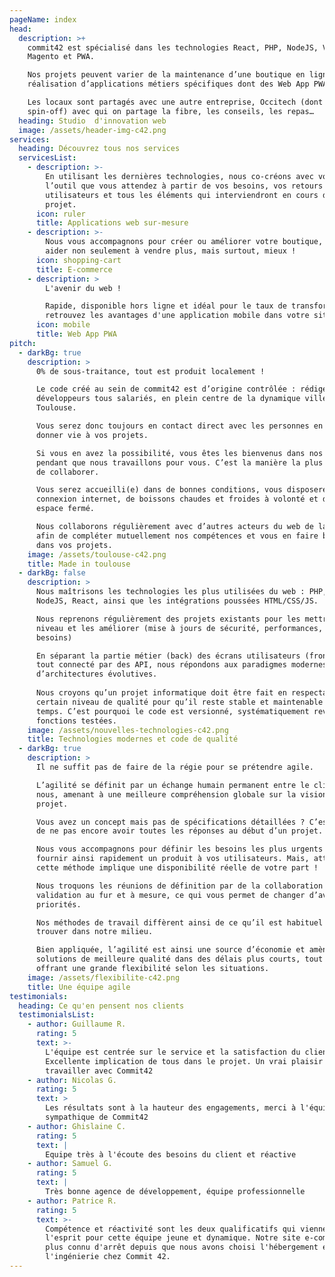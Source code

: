 ```yaml
---
pageName: index
head:
  description: >+
    commit42 est spécialisé dans les technologies React, PHP, NodeJS, Vuejs,
    Magento et PWA.

    Nos projets peuvent varier de la maintenance d’une boutique en ligne à la
    réalisation d’applications métiers spécifiques dont des Web App PWA.

    Les locaux sont partagés avec une autre entreprise, Occitech (dont on est la
    spin-off) avec qui on partage la fibre, les conseils, les repas…
  heading: Studio  d'innovation web
  image: /assets/header-img-c42.png
services:
  heading: Découvrez tous nos services
  servicesList:
    - description: >-
        En utilisant les dernières technologies, nous co-créons avec vous
        l’outil que vous attendez à partir de vos besoins, vos retours
        utilisateurs et tous les éléments qui interviendront en cours de
        projet. 
      icon: ruler
      title: Applications web sur-mesure
    - description: >-
        Nous vous accompagnons pour créer ou améliorer votre boutique, pour vous
        aider non seulement à vendre plus, mais surtout, mieux !
      icon: shopping-cart
      title: E-commerce
    - description: >
        L'avenir du web ! 

        Rapide, disponible hors ligne et idéal pour le taux de transformation,
        retrouvez les avantages d'une application mobile dans votre site web.
      icon: mobile
      title: Web App PWA
pitch:
  - darkBg: true
    description: >
      0% de sous-traitance, tout est produit localement !

      Le code créé au sein de commit42 est d’origine contrôlée : rédigé par des
      développeurs tous salariés, en plein centre de la dynamique ville de
      Toulouse. 

      Vous serez donc toujours en contact direct avec les personnes en charge de
      donner vie à vos projets. 

      Si vous en avez la possibilité, vous êtes les bienvenus dans nos locaux
      pendant que nous travaillons pour vous. C’est la manière la plus efficace
      de collaborer. 

      Vous serez accueilli(e) dans de bonnes conditions, vous disposerez d’une
      connexion internet, de boissons chaudes et froides à volonté et d’un
      espace fermé.

      Nous collaborons régulièrement avec d’autres acteurs du web de la région
      afin de compléter mutuellement nos compétences et vous en faire bénéficier
      dans vos projets.
    image: /assets/toulouse-c42.png
    title: Made in toulouse
  - darkBg: false
    description: >
      Nous maîtrisons les technologies les plus utilisées du web : PHP, Symfony,
      NodeJS, React, ainsi que les intégrations poussées HTML/CSS/JS.

      Nous reprenons régulièrement des projets existants pour les mettre à
      niveau et les améliorer (mise à jours de sécurité, performances, nouveaux
      besoins)

      En séparant la partie métier (back) des écrans utilisateurs (front) le
      tout connecté par des API, nous répondons aux paradigmes modernes
      d’architectures évolutives.
      
      Nous croyons qu’un projet informatique doit être fait en respectant un
      certain niveau de qualité pour qu’il reste stable et maintenable dans le
      temps. C’est pourquoi le code est versionné, systématiquement revu, et les
      fonctions testées.
    image: /assets/nouvelles-technologies-c42.png
    title: Technologies modernes et code de qualité
  - darkBg: true
    description: >
      Il ne suffit pas de faire de la régie pour se prétendre agile. 

      L’agilité se définit par un échange humain permanent entre le client et
      nous, amenant à une meilleure compréhension globale sur la vision du
      projet. 

      Vous avez un concept mais pas de spécifications détaillées ? C’est normal
      de ne pas encore avoir toutes les réponses au début d’un projet. 

      Nous vous accompagnons pour définir les besoins les plus urgents et
      fournir ainsi rapidement un produit à vos utilisateurs. Mais, attention,
      cette méthode implique une disponibilité réelle de votre part !

      Nous troquons les réunions de définition par de la collaboration et une
      validation au fur et à mesure, ce qui vous permet de changer d’avis ou de
      priorités. 

      Nos méthodes de travail diffèrent ainsi de ce qu’il est habituel de
      trouver dans notre milieu.

      Bien appliquée, l’agilité est ainsi une source d’économie et amène à des
      solutions de meilleure qualité dans des délais plus courts, tout en
      offrant une grande flexibilité selon les situations. 
    image: /assets/flexibilite-c42.png
    title: Une équipe agile
testimonials:
  heading: Ce qu'en pensent nos clients
  testimonialsList:
    - author: Guillaume R.
      rating: 5
      text: >-
        L'équipe est centrée sur le service et la satisfaction du client.
        Excellente implication de tous dans le projet. Un vrai plaisir de
        travailler avec Commit42
    - author: Nicolas G.
      rating: 5
      text: >
        Les résultats sont à la hauteur des engagements, merci à l'équipe pro et
        sympathique de Commit42
    - author: Ghislaine C.
      rating: 5
      text: |
        Equipe très à l'écoute des besoins du client et réactive
    - author: Samuel G.
      rating: 5
      text: |
        Très bonne agence de développement, équipe professionnelle
    - author: Patrice R.
      rating: 5
      text: >-
        Compétence et réactivité sont les deux qualificatifs qui viennent à
        l'esprit pour cette équipe jeune et dynamique. Notre site e-commerce n'a
        plus connu d'arrêt depuis que nous avons choisi l'hébergement et
        l'ingénierie chez Commit 42.
---
```

